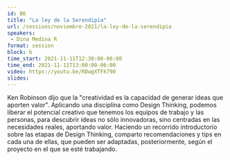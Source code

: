 ```yaml
---
id: B6
title: "La ley de la Serendipia"
url: /sessions/noviembre-2021/la-ley-de-la-serendipia
speakers:
 - Dina Medina R
format: session
block: b
time_start: 2021-11-11T12:30:00-06:00
time_end: 2021-11-11T13:00:00-06:00
video: https://youtu.be/RDwgXTFk790
slides:
---
```


Ken Robinson dijo que la "creatividad es la capacidad de generar ideas que aporten valor". Aplicando una disciplina como Design Thinking, podemos liberar el potencial creativo que tenemos los equipos de trabajo y las personas, para descubrir ideas no sólo innovadoras, sino centradas en las necesidades reales, aportando valor.  Haciendo un recorrido introductorio sobre las etapas de Design Thinking, comparto recomendaciones y tips en cada una de ellas, que pueden ser adaptadas, posteriormente, según el proyecto en el que se esté trabajando.
